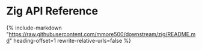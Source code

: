 # Zig API Reference

{% include-markdown "https://raw.githubusercontent.com/mmore500/downstream/zig/README.md" heading-offset=1 rewrite-relative-urls=false %}
